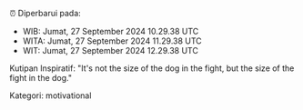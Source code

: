 ⏰ Diperbarui pada:
- WIB: Jumat, 27 September 2024 10.29.38 UTC
- WITA: Jumat, 27 September 2024 11.29.38 UTC
- WIT: Jumat, 27 September 2024 12.29.38 UTC

Kutipan Inspiratif:
"It's not the size of the dog in the fight, but the size of the fight in the dog."


Kategori: motivational

